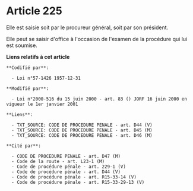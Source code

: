 # Article 225

Elle est saisie soit par le procureur général, soit par son président.

Elle peut se saisir d'office à l'occasion de l'examen de la procédure qui lui est soumise.

**Liens relatifs à cet article**

	**Codifié par**:

	  - Loi n°57-1426 1957-12-31

	**Modifié par**:

	  - Loi n°2000-516 du 15 juin 2000 - art. 83 () JORF 16 juin 2000 en vigueur le 1er janvier 2001

	**Liens**:

	  - TXT_SOURCE: CODE DE PROCEDURE PENALE - art. D44 (V)
	  - TXT_SOURCE: CODE DE PROCEDURE PENALE - art. D45 (M)
	  - TXT_SOURCE: CODE DE PROCEDURE PENALE - art. D46 (M)

	**Cité par**:

	  - CODE DE PROCEDURE PENALE - art. D47 (M)
	  - Code de la route - art. L23-1 (M)
	  - Code de procédure pénale - art. 229-1 (V)
	  - Code de procédure pénale - art. D44 (V)
	  - Code de procédure pénale - art. R15-33-14 (V)
	  - Code de procédure pénale - art. R15-33-29-13 (V)
